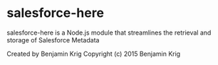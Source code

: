 # salesforce-here
salesforce-here is a Node.js module that streamlines the retrieval and storage of Salesforce Metadata

Created by Benjamin Krig
Copyright (c) 2015 Benjamin Krig

